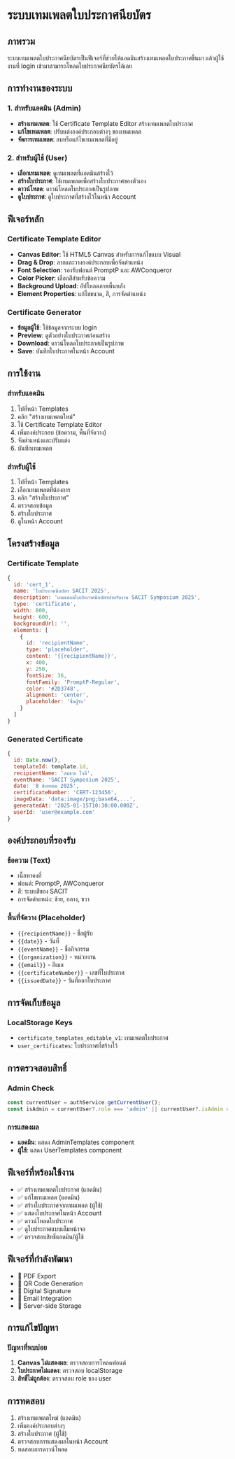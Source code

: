 # ระบบเทมเพลตใบประกาศนียบัตร

## ภาพรวม

ระบบเทมเพลตใบประกาศนียบัตรเป็นฟีเจอร์ที่ช่วยให้แอดมินสร้างเทมเพลตใบประกาศขึ้นมา แล้วผู้ใช้งานที่ login เข้ามาสามารถโหลดใบประกาศนียบัตรได้เลย

## การทำงานของระบบ

### 1. สำหรับแอดมิน (Admin)
- **สร้างเทมเพลต**: ใช้ Certificate Template Editor สร้างเทมเพลตใบประกาศ
- **แก้ไขเทมเพลต**: ปรับแต่งองค์ประกอบต่างๆ ของเทมเพลต
- **จัดการเทมเพลต**: ลบหรือแก้ไขเทมเพลตที่มีอยู่

### 2. สำหรับผู้ใช้ (User)
- **เลือกเทมเพลต**: ดูเทมเพลตที่แอดมินสร้างไว้
- **สร้างใบประกาศ**: ใช้เทมเพลตเพื่อสร้างใบประกาศของตัวเอง
- **ดาวน์โหลด**: ดาวน์โหลดใบประกาศเป็นรูปภาพ
- **ดูใบประกาศ**: ดูใบประกาศที่สร้างไว้ในหน้า Account

## ฟีเจอร์หลัก

### Certificate Template Editor
- **Canvas Editor**: ใช้ HTML5 Canvas สำหรับการแก้ไขแบบ Visual
- **Drag & Drop**: ลากและวางองค์ประกอบเพื่อจัดตำแหน่ง
- **Font Selection**: รองรับฟอนต์ PromptP และ AWConqueror
- **Color Picker**: เลือกสีสำหรับข้อความ
- **Background Upload**: อัปโหลดภาพพื้นหลัง
- **Element Properties**: แก้ไขขนาด, สี, การจัดตำแหน่ง

### Certificate Generator
- **ข้อมูลผู้ใช้**: ใช้ข้อมูลจากระบบ login
- **Preview**: ดูตัวอย่างใบประกาศก่อนสร้าง
- **Download**: ดาวน์โหลดใบประกาศเป็นรูปภาพ
- **Save**: บันทึกใบประกาศในหน้า Account

## การใช้งาน

### สำหรับแอดมิน
1. ไปที่หน้า Templates
2. คลิก "สร้างเทมเพลตใหม่"
3. ใช้ Certificate Template Editor
4. เพิ่มองค์ประกอบ (ข้อความ, พื้นที่จัดวาง)
5. จัดตำแหน่งและปรับแต่ง
6. บันทึกเทมเพลต

### สำหรับผู้ใช้
1. ไปที่หน้า Templates
2. เลือกเทมเพลตที่ต้องการ
3. คลิก "สร้างใบประกาศ"
4. ตรวจสอบข้อมูล
5. สร้างใบประกาศ
6. ดูในหน้า Account

## โครงสร้างข้อมูล

### Certificate Template
```javascript
{
  id: 'cert_1',
  name: 'ใบประกาศนียบัตร SACIT 2025',
  description: 'เทมเพลตใบประกาศนียบัตรสำหรับงาน SACIT Symposium 2025',
  type: 'certificate',
  width: 800,
  height: 600,
  backgroundUrl: '',
  elements: [
    {
      id: 'recipientName',
      type: 'placeholder',
      content: '{{recipientName}}',
      x: 400,
      y: 250,
      fontSize: 36,
      fontFamily: 'PromptP-Regular',
      color: '#2D3748',
      alignment: 'center',
      placeholder: 'ชื่อผู้รับ'
    }
  ]
}
```

### Generated Certificate
```javascript
{
  id: Date.now(),
  templateId: template.id,
  recipientName: 'สมชาย ใจดี',
  eventName: 'SACIT Symposium 2025',
  date: '8 สิงหาคม 2025',
  certificateNumber: 'CERT-123456',
  imageData: 'data:image/png;base64,...',
  generatedAt: '2025-01-15T10:30:00.000Z',
  userId: 'user@example.com'
}
```

## องค์ประกอบที่รองรับ

### ข้อความ (Text)
- เนื้อหาคงที่
- ฟอนต์: PromptP, AWConqueror
- สี: ระบบสีของ SACIT
- การจัดตำแหน่ง: ซ้าย, กลาง, ขวา

### พื้นที่จัดวาง (Placeholder)
- `{{recipientName}}` - ชื่อผู้รับ
- `{{date}}` - วันที่
- `{{eventName}}` - ชื่อกิจกรรม
- `{{organization}}` - หน่วยงาน
- `{{email}}` - อีเมล
- `{{certificateNumber}}` - เลขที่ใบประกาศ
- `{{issuedDate}}` - วันที่ออกใบประกาศ

## การจัดเก็บข้อมูล

### LocalStorage Keys
- `certificate_templates_editable_v1`: เทมเพลตใบประกาศ
- `user_certificates`: ใบประกาศที่สร้างไว้

## การตรวจสอบสิทธิ์

### Admin Check
```javascript
const currentUser = authService.getCurrentUser();
const isAdmin = currentUser?.role === 'admin' || currentUser?.isAdmin === true;
```

### การแสดงผล
- **แอดมิน**: แสดง AdminTemplates component
- **ผู้ใช้**: แสดง UserTemplates component

## ฟีเจอร์ที่พร้อมใช้งาน
- ✅ สร้างเทมเพลตใบประกาศ (แอดมิน)
- ✅ แก้ไขเทมเพลต (แอดมิน)
- ✅ สร้างใบประกาศจากเทมเพลต (ผู้ใช้)
- ✅ แสดงใบประกาศในหน้า Account
- ✅ ดาวน์โหลดใบประกาศ
- ✅ ดูใบประกาศแบบเต็มหน้าจอ
- ✅ ตรวจสอบสิทธิ์แอดมิน/ผู้ใช้

## ฟีเจอร์ที่กำลังพัฒนา
- 🔄 PDF Export
- 🔄 QR Code Generation
- 🔄 Digital Signature
- 🔄 Email Integration
- 🔄 Server-side Storage

## การแก้ไขปัญหา

### ปัญหาที่พบบ่อย
1. **Canvas ไม่แสดงผล**: ตรวจสอบการโหลดฟอนต์
2. **ใบประกาศไม่แสดง**: ตรวจสอบ localStorage
3. **สิทธิ์ไม่ถูกต้อง**: ตรวจสอบ role ของ user

## การทดสอบ
1. สร้างเทมเพลตใหม่ (แอดมิน)
2. เพิ่มองค์ประกอบต่างๆ
3. สร้างใบประกาศ (ผู้ใช้)
4. ตรวจสอบการแสดงผลในหน้า Account
5. ทดสอบการดาวน์โหลด 